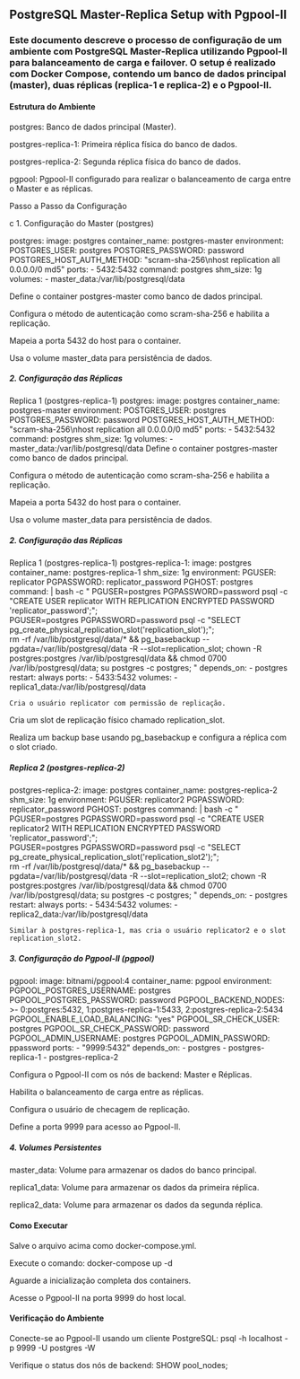 ## PostgreSQL Master-Replica Setup with Pgpool-II

### Este documento descreve o processo de configuração de um ambiente com PostgreSQL Master-Replica utilizando Pgpool-II para balanceamento de carga e failover. O setup é realizado com Docker Compose, contendo um banco de dados principal (master), duas réplicas (replica-1 e replica-2) e o Pgpool-II.

#### Estrutura do Ambiente

postgres: Banco de dados principal (Master).

postgres-replica-1: Primeira réplica física do banco de dados.

postgres-replica-2: Segunda réplica física do banco de dados.

pgpool: Pgpool-II configurado para realizar o balanceamento de carga entre o Master e as réplicas.

Passo a Passo da Configuração

c 1. Configuração do Master (postgres)

postgres:
  image: postgres
  container_name: postgres-master
  environment:
    POSTGRES_USER: postgres
    POSTGRES_PASSWORD: password
    POSTGRES_HOST_AUTH_METHOD: "scram-sha-256\nhost replication all 0.0.0.0/0 md5"
  ports:
    - 5432:5432
  command: postgres
  shm_size: 1g
  volumes:
    - master_data:/var/lib/postgresql/data

Define o container postgres-master como banco de dados principal.

Configura o método de autenticação como scram-sha-256 e habilita a replicação.

Mapeia a porta 5432 do host para o container.

Usa o volume master_data para persistência de dados.

##### 2. Configuração das Réplicas

Replica 1 (postgres-replica-1)
postgres:
  image: postgres
  container_name: postgres-master
  environment:
    POSTGRES_USER: postgres
    POSTGRES_PASSWORD: password
    POSTGRES_HOST_AUTH_METHOD: "scram-sha-256\nhost replication all 0.0.0.0/0 md5"
  ports:
    - 5432:5432
  command: postgres
  shm_size: 1g
  volumes:
    - master_data:/var/lib/postgresql/data
    Define o container postgres-master como banco de dados principal.

Configura o método de autenticação como scram-sha-256 e habilita a replicação.

Mapeia a porta 5432 do host para o container.

Usa o volume master_data para persistência de dados.

##### 2. Configuração das Réplicas

Replica 1 (postgres-replica-1)
postgres-replica-1:
  image: postgres
  container_name: postgres-replica-1
  shm_size: 1g
  environment:
    PGUSER: replicator
    PGPASSWORD: replicator_password
    PGHOST: postgres
  command: |
    bash -c "
    PGUSER=postgres PGPASSWORD=password psql -c \"CREATE USER replicator WITH REPLICATION ENCRYPTED PASSWORD 'replicator_password';\";  
    PGUSER=postgres PGPASSWORD=password psql -c \"SELECT pg_create_physical_replication_slot('replication_slot');\";  
    rm -rf /var/lib/postgresql/data/* && pg_basebackup --pgdata=/var/lib/postgresql/data -R --slot=replication_slot;
    chown -R postgres:postgres /var/lib/postgresql/data && chmod 0700 /var/lib/postgresql/data;
    su postgres -c postgres;
    "
  depends_on:
    - postgres
  restart: always
  ports:
    - 5433:5432
  volumes:
    - replica1_data:/var/lib/postgresql/data

    Cria o usuário replicator com permissão de replicação.

Cria um slot de replicação físico chamado replication_slot.

Realiza um backup base usando pg_basebackup e configura a réplica com o slot criado.

##### Replica 2 (postgres-replica-2)
postgres-replica-2:
  image: postgres
  container_name: postgres-replica-2
  shm_size: 1g
  environment:
    PGUSER: replicator2
    PGPASSWORD: replicator_password
    PGHOST: postgres
  command: |
    bash -c "
    PGUSER=postgres PGPASSWORD=password psql -c \"CREATE USER replicator2 WITH REPLICATION ENCRYPTED PASSWORD 'replicator_password';\";  
    PGUSER=postgres PGPASSWORD=password psql -c \"SELECT pg_create_physical_replication_slot('replication_slot2');\";  
    rm -rf /var/lib/postgresql/data/* && pg_basebackup --pgdata=/var/lib/postgresql/data -R --slot=replication_slot2;
    chown -R postgres:postgres /var/lib/postgresql/data && chmod 0700 /var/lib/postgresql/data;
    su postgres -c postgres;
    "
  depends_on:
    - postgres
  restart: always
  ports:
    - 5434:5432
  volumes:
    - replica2_data:/var/lib/postgresql/data

    Similar à postgres-replica-1, mas cria o usuário replicator2 e o slot replication_slot2.

   ##### 3. Configuração do Pgpool-II (pgpool)
   pgpool:
  image: bitnami/pgpool:4
  container_name: pgpool
  environment:
    PGPOOL_POSTGRES_USERNAME: postgres
    PGPOOL_POSTGRES_PASSWORD: password
    PGPOOL_BACKEND_NODES: >-
      0:postgres:5432,
      1:postgres-replica-1:5433,
      2:postgres-replica-2:5434
    PGPOOL_ENABLE_LOAD_BALANCING: "yes"
    PGPOOL_SR_CHECK_USER: postgres
    PGPOOL_SR_CHECK_PASSWORD: password
    PGPOOL_ADMIN_USERNAME: postgres
    PGPOOL_ADMIN_PASSWORD: ppassword
  ports:
    - "9999:5432"
  depends_on:
    - postgres
    - postgres-replica-1
    - postgres-replica-2

Configura o Pgpool-II com os nós de backend: Master e Réplicas.

Habilita o balanceamento de carga entre as réplicas.

Configura o usuário de checagem de replicação.

Define a porta 9999 para acesso ao Pgpool-II.

##### 4. Volumes Persistentes
master_data: Volume para armazenar os dados do banco principal.

replica1_data: Volume para armazenar os dados da primeira réplica.

replica2_data: Volume para armazenar os dados da segunda réplica.

#### Como Executar

Salve o arquivo acima como docker-compose.yml.

Execute o comando: docker-compose up -d

Aguarde a inicialização completa dos containers.

Acesse o Pgpool-II na porta 9999 do host local.

#### Verificação do Ambiente

Conecte-se ao Pgpool-II usando um cliente PostgreSQL: psql -h localhost -p 9999 -U postgres -W

Verifique o status dos nós de backend: SHOW pool_nodes;